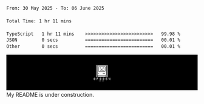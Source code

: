 <!--START_SECTION:waka-->

```txt
From: 30 May 2025 - To: 06 June 2025

Total Time: 1 hr 11 mins

TypeScript   1 hr 11 mins    >>>>>>>>>>>>>>>>>>>>>>>>>   99.98 %
JSON         0 secs          =========================   00.01 %
Other        0 secs          =========================   00.01 %
```

<!--END_SECTION:waka-->

<img src="https://raw.githubusercontent.com/n3xta/image-hosting/main/img/202411032331174.png"/>
My README is under construction. 
